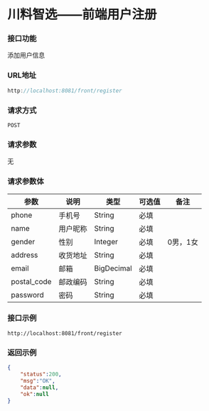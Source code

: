 # 川料智选——前端用户注册
### 接口功能

添加用户信息

### URL地址

```javascript
http://localhost:8081/front/register
```

### 请求方式

`POST`

### 请求参数

无

### 请求参数体

| 参数      | 说明                               | 类型      | 可选值       | 备注    |
|---------- |---------------------------------- |---------- |------------- |-------- |
|phone  | 手机号 | String | 必填 | |
|name  | 用户昵称 | String | 必填 | |
|gender | 性别 | Integer | 必填 | 0男，1女 |
|address  | 收货地址 | String | 必填 | |
|email | 邮箱 | BigDecimal | 必填 | |
|postal_code  | 邮政编码 | String | 必填 | |
|password  | 密码 | String | 必填 | |

### 接口示例

`http://localhost:8081/front/register`

### 返回示例

```json
{
    "status":200,
    "msg":"OK",
    "data":null,
    "ok":null
}
```
